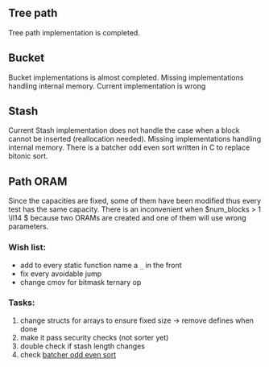 ## Tree path
Tree path implementation is completed.

## Bucket
Bucket implementations is almost completed. Missing implementations handling internal memory. Current implementation is wrong

## Stash
Current Stash implementation does not handle the case when a block cannot be inserted (reallocation needed). Missing implementations handling internal memory. There is a batcher odd even sort written in C to replace bitonic sort.

## Path ORAM
Since the capacities are fixed, some of them have been modified thus every test has the same capacity. There is an inconvenient when $num\_blocks > 1 \ll14 $ because two ORAMs are created and one of them will use wrong parameters.

### Wish list:
- add to every static function name a `_` in the front
- fix every avoidable jump
- change cmov for bitmask ternary op

### Tasks:
1) change structs for arrays to ensure fixed size -> remove defines when done
2) make it pass security checks (not sorter yet)
3) double check if stash length changes
4) check [batcher odd even sort](https://en.wikipedia.org/wiki/Batcher_odd%E2%80%93even_mergesort#cite_note-4)
